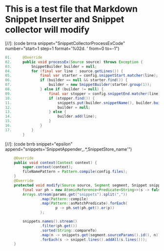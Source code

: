 # This is a test file that Markdown Snippet Inserter and Snippet collector will modify

[//]: (code brrra snippet="SnippetCollectorProcessExCode" number="start=1 step=1 format='%02d. ' from=0 to=-1")
```java
01.     @Override
02.     public void processEx(Source source) throws Exception {
03.         SnippetBuilder builder = null;
04.         for (final var line : source.getLines()) {
05.             final var starter = config.snippetStart.matcher(line);
06.             if (builder == null && starter.find()) {
07.                 builder = new SnippetBuilder(starter.group(1));
08.             } else if (builder != null) {
09.                 final var stopper = config.snippetEnd.matcher(line);
10.                 if (stopper.find()) {
11.                     snippets.put(builder.snippetName(), builder.build());
12.                     builder = null;
13.                 } else {
14.                     builder.add(line);
15.                 }
16.             }
17.         }
        }
```

[//]: (code brrb snippet="epsilon" append="snippets='SnippetAppender_.*,SnippetStore_name'")
```java
    @Override
    public void context(Context context) {
        super.context(context);
        fileNamePattern = Pattern.compile(config.files);
    }
    @Override
    protected void modify(Source source, Segment segment, Snippet snippet, CompoundParams params) {
        final var ph = new AtomicReference<Predicate<String>>(s -> false);
        Arrays.stream(params.get("snippets").split(","))
                .map(Pattern::compile)
                .map(Pattern::asMatchPredicate).forEach(
                       p -> ph.set(ph.get().or(p))
                );

        snippets.names().stream()
                .filter(ph.get())
                .sorted(String::compareTo)
                .map(n -> snippets.get(segment.sourceParams().id(), n))
                .forEach(s -> snippet.lines().addAll(s.lines()));
    }
```
